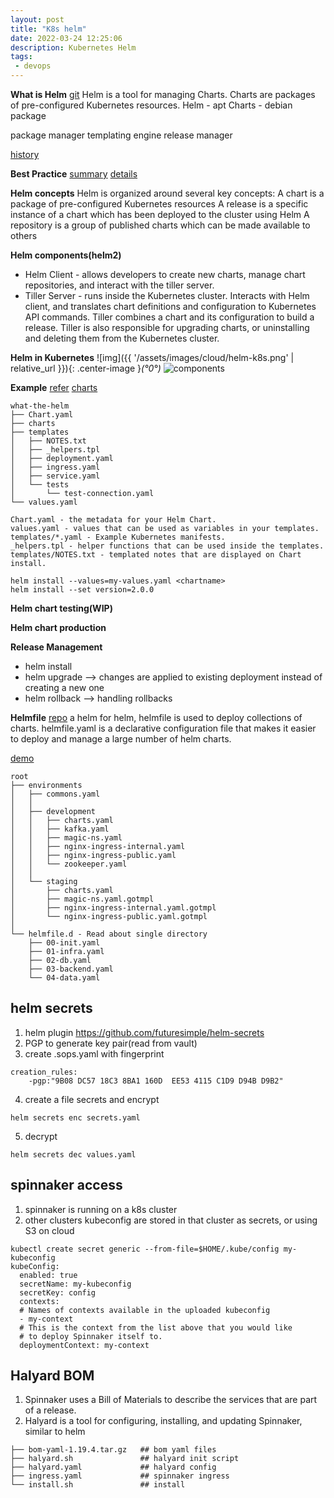 ```yaml
---
layout: post
title: "K8s helm"
date: 2022-03-24 12:25:06
description: Kubernetes Helm
tags:
 - devops
---
```


**What is Helm**
[git](https://github.com/helm/helm)
Helm is a tool for managing Charts. Charts are packages of pre-configured Kubernetes resources.
Helm - apt
Charts - debian package

package manager 
templating engine
release manager

[history](https://helm.sh/blog/helm-3-preview-pt1/)

**Best Practice**
[summary](https://codefresh.io/docs/docs/new-helm/helm-best-practices/)
[details](https://helm.sh/docs/intro/)

**Helm concepts**
Helm is organized around several key concepts:
A chart is a package of pre-configured Kubernetes resources
A release is a specific instance of a chart which has been deployed to the cluster using Helm
A repository is a group of published charts which can be made available to others

**Helm components(helm2)**
- Helm Client - allows developers to create new charts, manage chart repositories, and interact with the tiller server.
- Tiller Server - runs inside the Kubernetes cluster. Interacts with Helm client, and translates chart definitions and configuration to Kubernetes API commands. Tiller combines a chart and its configuration to build a release. Tiller is also responsible for upgrading charts, or uninstalling and deleting them from the Kubernetes cluster.



**Helm in Kubernetes**
![img]({{ '/assets/images/cloud/helm-k8s.png' | relative_url }}){: .center-image }*(°0°)*
![components](https://www.aquasec.com/wiki/display/containers/Kubernetes+Helm+101?preview=/9601131/9601186/image2018-5-11_10-2-46.png)

**Example**
[refer](https://medium.com/htc-research-engineering-blog/a-simple-example-for-helm-chart-fbb5c7208e94)
[charts](https://github.com/helm/charts)
```
what-the-helm
├── Chart.yaml 
├── charts
├── templates
│   ├── NOTES.txt
│   ├── _helpers.tpl
│   ├── deployment.yaml
│   ├── ingress.yaml
│   ├── service.yaml
│   └── tests
│       └── test-connection.yaml
└── values.yaml

Chart.yaml - the metadata for your Helm Chart.
values.yaml - values that can be used as variables in your templates.
templates/*.yaml - Example Kubernetes manifests.
_helpers.tpl - helper functions that can be used inside the templates.
templates/NOTES.txt - templated notes that are displayed on Chart install.

```
```
helm install --values=my-values.yaml <chartname>
helm install --set version=2.0.0
````
**Helm chart testing(WIP)**

**Helm chart production**

**Release Management**
- helm install <chartname>
- helm upgrade <chartname> --> changes are applied to existing deployment instead
of creating a new one
- helm rollback <chartname>  --> handling rollbacks

**Helmfile**
[repo](https://github.com/roboll/helmfile)
a helm for helm, helmfile is used to deploy collections of charts.
helmfile.yaml is a declarative configuration file that makes it easier to deploy and manage a large number of helm charts.

[demo](https://medium.com/@orbiran/helmfile-653a1fa2ee8e)

```
root
├── environments
│   ├── commons.yaml
│   │
│   ├── development
│   │   ├── charts.yaml
│   │   ├── kafka.yaml
│   │   ├── magic-ns.yaml
│   │   ├── nginx-ingress-internal.yaml
│   │   ├── nginx-ingress-public.yaml
│   │   └── zookeeper.yaml
│   │
│   └── staging
│       ├── charts.yaml
│       ├── magic-ns.yaml.gotmpl
│       ├── nginx-ingress-internal.yaml.gotmpl
│       └── nginx-ingress-public.yaml.gotmpl
│
└── helmfile.d - Read about single directory
    ├── 00-init.yaml
    ├── 01-infra.yaml
    ├── 02-db.yaml
    ├── 03-backend.yaml
    └── 04-data.yaml
```

## helm secrets
1. helm plugin https://github.com/futuresimple/helm-secrets
2. PGP to generate key pair(read from vault)
3. create .sops.yaml with fingerprint
```
creation_rules:
    -pgp:"9B08 DC57 18C3 8BA1 160D  EE53 4115 C1D9 D94B D9B2"
```
4. create a file secrets and encrypt
```
helm secrets enc secrets.yaml
```
5. decrypt
```
helm secrets dec values.yaml
```
## spinnaker access
1. spinnaker is running on a k8s cluster
2. other clusters kubeconfig are stored in that cluster as secrets, or using S3 on cloud
```
kubectl create secret generic --from-file=$HOME/.kube/config my-kubeconfig
kubeConfig:
  enabled: true
  secretName: my-kubeconfig
  secretKey: config
  contexts:
  # Names of contexts available in the uploaded kubeconfig
  - my-context
  # This is the context from the list above that you would like
  # to deploy Spinnaker itself to.
  deploymentContext: my-context
```
## Halyard BOM
1. Spinnaker uses a Bill of Materials to describe the services that are part of a release.
2. Halyard is a tool for configuring, installing, and updating Spinnaker, similar to helm
```
├── bom-yaml-1.19.4.tar.gz   ## bom yaml files
├── halyard.sh               ## halyard init script
├── halyard.yaml             ## halyard config
├── ingress.yaml             ## spinnaker ingress
└── install.sh               ## install
```
